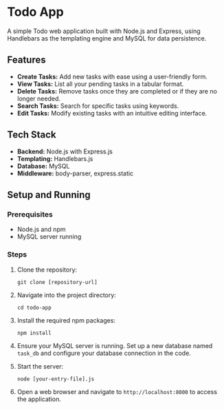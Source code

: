 # Todo App

A simple Todo web application built with Node.js and Express, using Handlebars as the templating engine and MySQL for data persistence.

## Features

- **Create Tasks:** Add new tasks with ease using a user-friendly form.
- **View Tasks:** List all your pending tasks in a tabular format.
- **Delete Tasks:** Remove tasks once they are completed or if they are no longer needed.
- **Search Tasks:** Search for specific tasks using keywords.
- **Edit Tasks:** Modify existing tasks with an intuitive editing interface.

## Tech Stack

- **Backend:** Node.js with Express.js
- **Templating:** Handlebars.js
- **Database:** MySQL
- **Middleware:** body-parser, express.static

## Setup and Running

### Prerequisites

- Node.js and npm
- MySQL server running

### Steps

1. Clone the repository:
   ```
   git clone [repository-url]
   ```

2. Navigate into the project directory:
   ```
   cd todo-app
   ```

3. Install the required npm packages:
   ```
   npm install
   ```

4. Ensure your MySQL server is running. Set up a new database named `task_db` and configure your database connection in the code.

5. Start the server:
   ```
   node [your-entry-file].js
   ```

6. Open a web browser and navigate to `http://localhost:8000` to access the application.
